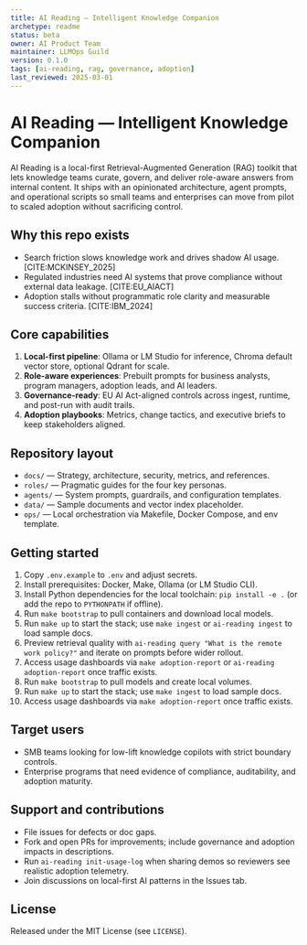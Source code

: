 ```yaml
---
title: AI Reading — Intelligent Knowledge Companion
archetype: readme
status: beta
owner: AI Product Team
maintainer: LLMOps Guild
version: 0.1.0
tags: [ai-reading, rag, governance, adoption]
last_reviewed: 2025-03-01
---
```


# AI Reading — Intelligent Knowledge Companion

AI Reading is a local-first Retrieval-Augmented Generation (RAG) toolkit that lets knowledge teams curate, govern, and deliver role-aware answers from internal content. It ships with an opinionated architecture, agent prompts, and operational scripts so small teams and enterprises can move from pilot to scaled adoption without sacrificing control.

## Why this repo exists
- Search friction slows knowledge work and drives shadow AI usage. [CITE:MCKINSEY_2025]
- Regulated industries need AI systems that prove compliance without external data leakage. [CITE:EU_AIACT]
- Adoption stalls without programmatic role clarity and measurable success criteria. [CITE:IBM_2024]

## Core capabilities
1. **Local-first pipeline**: Ollama or LM Studio for inference, Chroma default vector store, optional Qdrant for scale.
2. **Role-aware experiences**: Prebuilt prompts for business analysts, program managers, adoption leads, and AI leaders.
3. **Governance-ready**: EU AI Act-aligned controls across ingest, runtime, and post-run with audit trails.
4. **Adoption playbooks**: Metrics, change tactics, and executive briefs to keep stakeholders aligned.

## Repository layout
- `docs/` — Strategy, architecture, security, metrics, and references.
- `roles/` — Pragmatic guides for the four key personas.
- `agents/` — System prompts, guardrails, and configuration templates.
- `data/` — Sample documents and vector index placeholder.
- `ops/` — Local orchestration via Makefile, Docker Compose, and env template.

## Getting started
1. Copy `.env.example` to `.env` and adjust secrets.
2. Install prerequisites: Docker, Make, Ollama (or LM Studio CLI).
3. Install Python dependencies for the local toolchain: `pip install -e .` (or add the repo to `PYTHONPATH` if offline).
4. Run `make bootstrap` to pull containers and download local models.
5. Run `make up` to start the stack; use `make ingest` or `ai-reading ingest` to load sample docs.
6. Preview retrieval quality with `ai-reading query "What is the remote work policy?"` and iterate on prompts before wider rollout.
7. Access usage dashboards via `make adoption-report` or `ai-reading adoption-report` once traffic exists.
3. Run `make bootstrap` to pull models and create local volumes.
4. Run `make up` to start the stack; use `make ingest` to load sample docs.
5. Access usage dashboards via `make adoption-report` once traffic exists.

## Target users
- SMB teams looking for low-lift knowledge copilots with strict boundary controls.
- Enterprise programs that need evidence of compliance, auditability, and adoption maturity.

## Support and contributions
- File issues for defects or doc gaps.
- Fork and open PRs for improvements; include governance and adoption impacts in descriptions.
- Run `ai-reading init-usage-log` when sharing demos so reviewers see realistic adoption telemetry.
- Join discussions on local-first AI patterns in the Issues tab.

## License
Released under the MIT License (see `LICENSE`).
